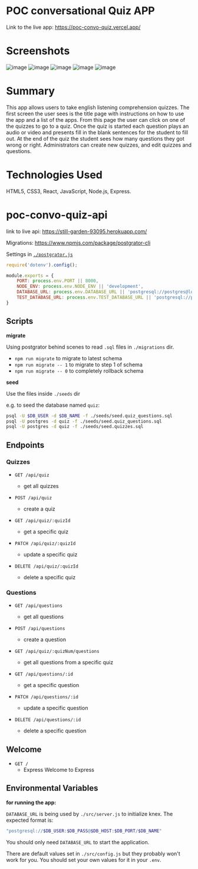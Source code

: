 # POC conversational Quiz APP

Link to the live app: https://poc-convo-quiz.vercel.app/
# Screenshots

![image](https://user-images.githubusercontent.com/7147957/89962362-79404a80-dc12-11ea-905f-1fe53fd6c403.png)
![image](https://user-images.githubusercontent.com/7147957/89962898-0cc64b00-dc14-11ea-8911-d6278f226cd0.png)
![image](https://user-images.githubusercontent.com/7147957/89966463-38016800-dc1d-11ea-8243-a2061d9d598b.png)
![image](https://user-images.githubusercontent.com/7147957/89966668-b52cdd00-dc1d-11ea-843d-568709659b55.png)
![image](https://user-images.githubusercontent.com/7147957/89966779-e6a5a880-dc1d-11ea-9b2f-4bffbf80b70b.png)

# Summary

This app allows users to take english listening comprehension quizzes. The first screen the user sees is the title page with instructions on how to use the app and a list of the apps. From this page the user can click on one of the quizzes to go to a quiz. Once the quiz is started each question plays an audio or video and presents fill in the blank sentences for the student to fill out. At the end of the quiz the student sees how many questions they got wrong or right. Administrators can create new quizzes, and edit quizzes and questions.

# Technologies Used
HTML5, CSS3, React, JavaScript, Node.js, Express.


# poc-convo-quiz-api

link to live api: https://still-garden-93095.herokuapp.com/

Migrations: https://www.npmjs.com/package/postgrator-cli

Settings in [`./postgrator.js`](./postgrator.js)

```js
require('dotenv').config();

module.exports = {
    PORT: process.env.PORT || 8000,
    NODE_ENV: process.env.NODE_ENV || 'development',
    DATABASE_URL: process.env.DATABASE_URL || 'postgresql://postgres@localhost/quiz',
    TEST_DATABASE_URL: process.env.TEST_DATABASE_URL || 'postgresql://postgres@localhost/quiz-test'
}
```

## Scripts

**migrate**

Using postgrator behind scenes to read `.sql` files in `./migrations` dir.

- `npm run migrate` to migrate to latest schema
- `npm run migrate -- 1` to migrate to step 1 of schema
- `npm run migrate -- 0` to completely rollback schema

**seed**

Use the files inside `./seeds` dir

e.g. to seed the database named `quiz`:

```bash
psql -U $DB_USER -d $DB_NAME -f ./seeds/seed.quiz_questions.sql
psql -U postgres -d quiz -f ./seeds/seed.quiz_questions.sql
psql -U postgres -d quiz -f ./seeds/seed.quizzes.sql
```


## Endpoints

### Quizzes

- `GET /api/quiz`
  - get all quizzes
- `POST /api/quiz`
  - create a quiz

- `GET /api/quiz/:quizId`
  - get a specific quiz
- `PATCH /api/quiz/:quizId`
  - update a specific quiz
- `DELETE /api/quiz/:quizId`
  - delete a specific quiz

### Questions


- `GET /api/questions`
  - get all questions
- `POST /api/questions`
  - create a question
  
- `GET /api/quiz/:quizNum/questions`
  - get all questions from a specific quiz

- `GET /api/questions/:id`
  - get a specific question
- `PATCH /api/questions/:id`
  - update a specific question
- `DELETE /api/questions/:id`
  - delete a specific question



## Welcome

- `GET /`
  - Express Welcome to Express

## Environmental Variables

**for running the app:**

`DATABASE_URL` is being used by `./src/server.js` to initialize knex.
The expected format is:

```bash
"postgresql://$DB_USER:$DB_PASS@$DB_HOST:$DB_PORT/$DB_NAME"
```


You should only need `DATABASE_URL` to start the application.

There are default values set in `./src/config.js` but they probably won't work for you. You should set your own values for it in your `.env`.
